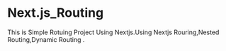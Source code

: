# Next.js_Routing
 This is Simple Rotuing Project Using Nextjs.Using Nextjs Rouring,Nested Routing,Dynamic Routing .
